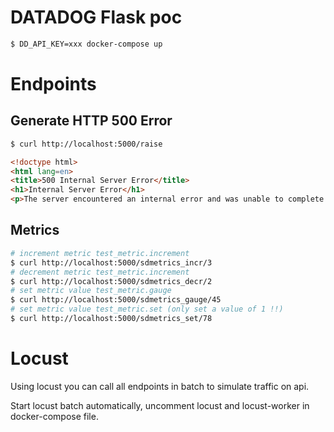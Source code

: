 # DATADOG Flask poc

```bash
$ DD_API_KEY=xxx docker-compose up
```

# Endpoints
## Generate HTTP 500 Error
```bash
$ curl http://localhost:5000/raise
```

```html
<!doctype html>
<html lang=en>
<title>500 Internal Server Error</title>
<h1>Internal Server Error</h1>
<p>The server encountered an internal error and was unable to complete your request. Either the server is overloaded or there is an error in the application.</p>
```

## Metrics
```bash
# increment metric test_metric.increment
$ curl http://localhost:5000/sdmetrics_incr/3
# decrement metric test_metric.increment
$ curl http://localhost:5000/sdmetrics_decr/2
# set metric value test_metric.gauge
$ curl http://localhost:5000/sdmetrics_gauge/45
# set metric value test_metric.set (only set a value of 1 !!)
$ curl http://localhost:5000/sdmetrics_set/78
```

# Locust
Using locust you can call all endpoints in batch to simulate traffic on api.

Start locust batch automatically, uncomment locust and locust-worker in docker-compose file.

